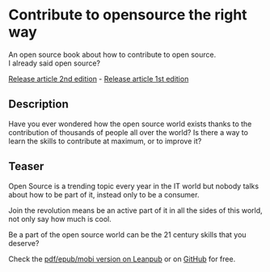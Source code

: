 # Contribute to opensource the right way
 
An open source book about how to contribute to open source.  
I already said open source?

[Release article 2nd edition](https://daniele.tech/2020/07/contribute-to-open-source-the-right-way-2nd-edition-download-the-free-open-book-now) - [Release article 1st edition](https://daniele.tech/2019/10/contribute-to-opensource-the-right-way-book/)

## Description 
Have you ever wondered how the open source world exists thanks to the contribution of thousands of people all over the world? Is there a way to learn the skills to contribute at maximum, or to improve it? 

## Teaser

Open Source is a trending topic every year in the IT world but nobody talks about how to be part of it, instead only to be a consumer.

Join the revolution means be an active part of it in all the sides of this world, not only say how much is cool.

Be a part of the open source world can be the 21 century skills that you deserve?

Check the [pdf/epub/mobi version on Leanpub](https://leanpub.com/contributetoopensource-therightway/) or on [GitHub](https://github.com/Mte90/Contribute-to-opensource-the-right-way/releases/tag/2020.1) for free.
